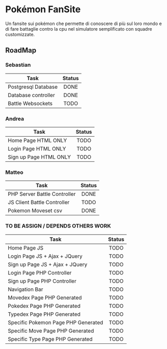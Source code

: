# Pokémon FanSite
Un fansite sui pokémon che permette di conoscere di più sul loro mondo e di fare battaglie contro la cpu nel simulatore semplificato con squadre customizzate.


## RoadMap 
<!-- Statuses: TODO, DONE -->

### Sebastian
| Task                                                      | Status      |
|-----------------------------------------------------------|:-----------:|
| Postgresql Database                                       | DONE        |
| Database controller                                       | DONE        |
| Battle Websockets                                         | TODO        |


### Andrea
| Task                                                      |    Status   |
|-----------------------------------------------------------|:-----------:|
| Home Page HTML ONLY                                       | TODO        |
| Login Page HTML ONLY                                      | TODO        |
| Sign up Page HTML ONLY                                    | TODO        |


### Matteo
| Task                                                      | Status      |
|-----------------------------------------------------------|:-----------:|
| PHP Server Battle Controller                              | DONE        |
| JS Client Battle Controller                               | TODO        |
| Pokemon Moveset  csv                                      | DONE        |


### TO BE ASSIGN / DEPENDS OTHERS WORK
| Task                                                      | Status      |
|-----------------------------------------------------------|:-----------:|
| Home Page JS                                              | TODO        |
| Login Page JS + Ajax + JQuery                             | TODO        |
| Sign up Page JS + Ajax + JQuery                           | TODO        |
| Login Page PHP Controller                                 | TODO        |
| Sign up Page PHP Controller                               | TODO        |
| Navigation Bar			                                | TODO        |
| Movedex Page PHP Generated                                | TODO        |
| Pokedex Page PHP Generated                                | TODO        |
| Typedex Page PHP Generated                                | TODO        |
| Specific Pokemon Page PHP Generated                       | TODO        |
| Specific Move Page    PHP Generated       	            | TODO        |
| Specific Type Page    PHP Generated      	                | TODO        |
